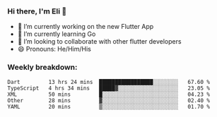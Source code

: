 ### Hi there, I'm Eli 👋
- 🔭 I’m currently working on the new Flutter App
- 🌱 I’m currently learning Go
- 🦄 I’m looking to collaborate with other flutter developers
- 😄 Pronouns: He/Him/His

### Weekly breakdown:
<!--START_SECTION:waka-->

```text
Dart         13 hrs 24 mins  █████████████████░░░░░░░░   67.60 %
TypeScript   4 hrs 34 mins   █████▓░░░░░░░░░░░░░░░░░░░   23.05 %
XML          50 mins         █░░░░░░░░░░░░░░░░░░░░░░░░   04.23 %
Other        28 mins         ▓░░░░░░░░░░░░░░░░░░░░░░░░   02.40 %
YAML         20 mins         ▒░░░░░░░░░░░░░░░░░░░░░░░░   01.70 %
```

<!--END_SECTION:waka-->
